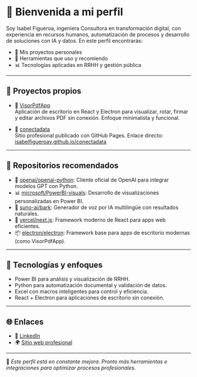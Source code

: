 # 👋 Bienvenida a mi perfil

Soy Isabel Figueroa, ingeniera Consultora en transformación digital, con experiencia en recursos humanos, automatización de procesos y desarrollo de soluciones con IA y datos. En este perfil encontrarás:


- 🧩 Mis proyectos personales
- 🧠 Herramientas que uso y recomiendo
- 📊 Tecnologías aplicadas en RRHH y gestión pública

---

## 🚀 Proyectos propios

- 🔹 [VisorPdfApp](https://github.com/isabelarentsen/VisorPdfApp)  
  Aplicación de escritorio en React y Electron para visualizar, rotar, firmar y editar archivos PDF sin conexión. Enfoque minimalista y funcional.

- 🔹 [conectadata](https://github.com/isabelarentsen/conectadata)  
  Sitio profesional publicado con GitHub Pages. Enlace directo: [isabelfigueroav.github.io/conectadata](https://isabelfigueroav.github.io/conectadata/)

---

## 📁 Repositorios recomendados

- 🧠 [openai/openai-python](https://github.com/openai/openai-python): Cliente oficial de OpenAI para integrar modelos GPT con Python.
- 📊 [microsoft/PowerBI-visuals](https://github.com/microsoft/PowerBI-visuals): Desarrollo de visualizaciones personalizadas en Power BI.
- 🧾 [suno-ai/bark](https://github.com/suno-ai/bark): Generador de voz por IA multilingüe con resultados naturales.
- 💬 [vercel/next.js](https://github.com/vercel/next.js): Framework moderno de React para apps web eficientes.
- 📦 [electron/electron](https://github.com/electron/electron): Framework base para apps de escritorio modernas (como VisorPdfApp).

---

## 🧰 Tecnologías y enfoques

- Power BI para análisis y visualización de RRHH.
- Python para automatización documental y validación de datos.
- Excel con macros inteligentes para control y eficiencia.
- React + Electron para aplicaciones de escritorio sin conexión.

---

## 🌐 Enlaces

- 🔗 [LinkedIn](https://www.linkedin.com/in/isabelfigueroav/?utm_medium=social&utm_source=landing&utm_campaign=perfil)
- 🌍 [Sitio web profesional](https://isabelfigueroav.github.io/conectadata/)

---

📌 *Este perfil está en constante mejora. Pronto más herramientas e integraciones para optimizar procesos profesionales.*

